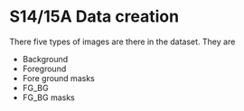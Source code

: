 # S14/15A Data creation
There five types of images are there in the dataset. They are
* Background 
* Foreground
* Fore ground masks
* FG_BG
* FG_BG masks

